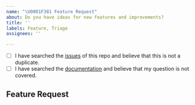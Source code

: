 ```yaml
---
name: "\U0001F381 Feature Request"
about: Do you have ideas for new features and improvements?
title: ''
labels: Feature, Triage
assignees: ''

---
```


<!--
  Hi there! Thank you for wanting to make Poetry better.

  Before you submit this; let's make sure of a few things.
  Please make sure the following boxes are ticked if they are correct.
  If not, please try and fulfill these first.
-->

<!-- Checked checkbox should look like this: [x] -->
- [ ] I have searched the [issues](https://github.com/python-poetry/poetry/issues) of this repo and believe that this is not a duplicate.
- [ ] I have searched the [documentation](https://python-poetry.org/docs/) and believe that my question is not covered.

## Feature Request
<!-- Now feel free to write your idea for improvement. Thanks again 🙌 ❤️ -->

